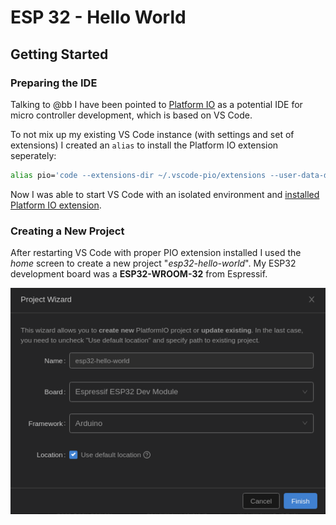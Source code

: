 # ESP 32 - Hello World

## Getting Started

### Preparing the IDE

Talking to @bb I have been pointed to [Platform IO](https://platformio.org/) as a potential IDE for micro controller development, which is based on VS Code.

To not mix up my existing VS Code instance (with settings and set of extensions) I created an `alias` to install the Platform IO extension seperately:

```bash
alias pio='code --extensions-dir ~/.vscode-pio/extensions --user-data-dir ~/.vscode-pio'
```

Now I was able to start VS Code with an isolated environment and [installed Platform IO extension](https://platformio.org/install/ide?install=vscode).

### Creating a New Project

After restarting VS Code with proper PIO extension installed I used the *home* screen to create a new project "*esp32-hello-world*". My ESP32 development board was a **ESP32-WROOM-32** from Espressif.

![create project dialog](create-project.png)

